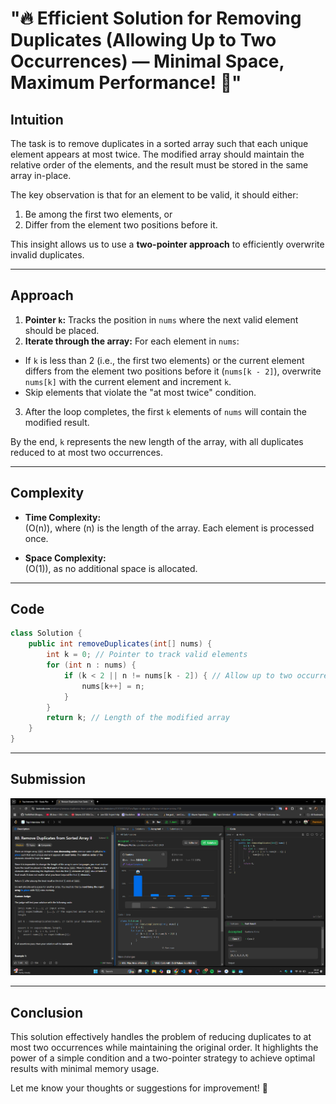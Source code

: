 # **"🔥 Efficient Solution for Removing Duplicates (Allowing Up to Two Occurrences) — Minimal Space, Maximum Performance! 🚀"**

## **Intuition**
The task is to remove duplicates in a sorted array such that each unique element appears at most twice. The modified array should maintain the relative order of the elements, and the result must be stored in the same array in-place.

The key observation is that for an element to be valid, it should either:
1. Be among the first two elements, or
2. Differ from the element two positions before it.

This insight allows us to use a **two-pointer approach** to efficiently overwrite invalid duplicates.

---

## **Approach**
1. **Pointer `k`:** Tracks the position in `nums` where the next valid element should be placed.
2. **Iterate through the array:** For each element in `nums`:
  - If `k` is less than 2 (i.e., the first two elements) or the current element differs from the element two positions before it (`nums[k - 2]`), overwrite `nums[k]` with the current element and increment `k`.
  - Skip elements that violate the "at most twice" condition.
3. After the loop completes, the first `k` elements of `nums` will contain the modified result.

By the end, `k` represents the new length of the array, with all duplicates reduced to at most two occurrences.

---

## **Complexity**
- **Time Complexity:**  
  \(O(n)\), where \(n\) is the length of the array. Each element is processed once.

- **Space Complexity:**  
  \(O(1)\), as no additional space is allocated.

---

## **Code**
```java
class Solution {
    public int removeDuplicates(int[] nums) {
        int k = 0; // Pointer to track valid elements
        for (int n : nums) {
            if (k < 2 || n != nums[k - 2]) { // Allow up to two occurrences
                nums[k++] = n;
            }
        }
        return k; // Length of the modified array
    }
}
```

---

## **Submission**
![Screenshot of the Submission](RemoveDuplicateII.png)

---

## **Conclusion**
This solution effectively handles the problem of reducing duplicates to at most two occurrences while maintaining the original order. It highlights the power of a simple condition and a two-pointer strategy to achieve optimal results with minimal memory usage.

Let me know your thoughts or suggestions for improvement! 🚀